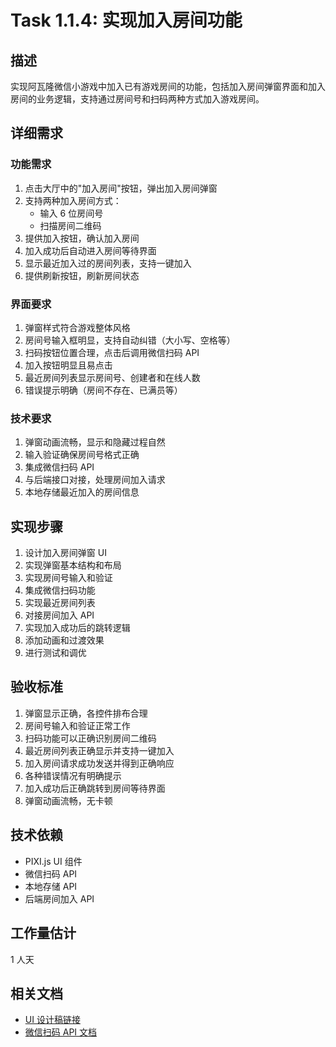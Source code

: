 # Task 1.1.4: 实现加入房间功能

## 描述

实现阿瓦隆微信小游戏中加入已有游戏房间的功能，包括加入房间弹窗界面和加入房间的业务逻辑，支持通过房间号和扫码两种方式加入游戏房间。

## 详细需求

### 功能需求

1. 点击大厅中的"加入房间"按钮，弹出加入房间弹窗
2. 支持两种加入房间方式：
   - 输入 6 位房间号
   - 扫描房间二维码
3. 提供加入按钮，确认加入房间
4. 加入成功后自动进入房间等待界面
5. 显示最近加入过的房间列表，支持一键加入
6. 提供刷新按钮，刷新房间状态

### 界面要求

1. 弹窗样式符合游戏整体风格
2. 房间号输入框明显，支持自动纠错（大小写、空格等）
3. 扫码按钮位置合理，点击后调用微信扫码 API
4. 加入按钮明显且易点击
5. 最近房间列表显示房间号、创建者和在线人数
6. 错误提示明确（房间不存在、已满员等）

### 技术要求

1. 弹窗动画流畅，显示和隐藏过程自然
2. 输入验证确保房间号格式正确
3. 集成微信扫码 API
4. 与后端接口对接，处理房间加入请求
5. 本地存储最近加入的房间信息

## 实现步骤

1. 设计加入房间弹窗 UI
2. 实现弹窗基本结构和布局
3. 实现房间号输入和验证
4. 集成微信扫码功能
5. 实现最近房间列表
6. 对接房间加入 API
7. 实现加入成功后的跳转逻辑
8. 添加动画和过渡效果
9. 进行测试和调优

## 验收标准

1. 弹窗显示正确，各控件排布合理
2. 房间号输入和验证正常工作
3. 扫码功能可以正确识别房间二维码
4. 最近房间列表正确显示并支持一键加入
5. 加入房间请求成功发送并得到正确响应
6. 各种错误情况有明确提示
7. 加入成功后正确跳转到房间等待界面
8. 弹窗动画流畅，无卡顿

## 技术依赖

- PIXI.js UI 组件
- 微信扫码 API
- 本地存储 API
- 后端房间加入 API

## 工作量估计

1 人天

## 相关文档

- [UI 设计稿链接](待补充)
- [微信扫码 API 文档](https://developers.weixin.qq.com/minigame/dev/api/media/scan/wx.scanCode.html)
